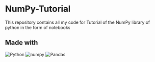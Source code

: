 # NumPy-Tutorial
This repository contains all my code for Tutorial of the NumPy library of python in the form of notebooks

## Made with

![Python](https://img.shields.io/badge/Python-0078D4?logo=python&logoColor=white)
![numpy](https://img.shields.io/badge/Numpy-777BB4?logo=numpy&logoColor=white)
![Pandas](https://img.shields.io/badge/pandas-%23150458.svg?logo=pandas&logoColor=white)
